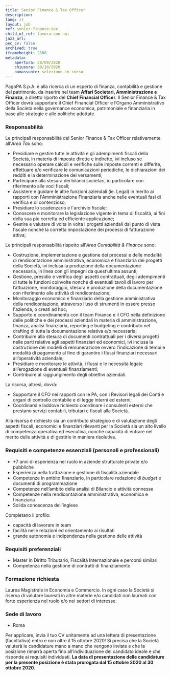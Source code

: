 ```yaml
---
title: Senior Finance & Tax Officer 
description:
lang: it
layout: job
ref: senior-finance-tax
child_of_ref: lavora-con-noi
jazz_url: 
pec_cv: false
archived: true
iframeheight: 2300
metadata:
    apertura: 28/09/2020
    chiusura: 30/10/2020
    numassunte: selezione in corso
---
```


PagoPA S.p.A. è alla ricerca di un esperto di finanza, contabilità e gestione del patrimonio, da inserire nel team **Affari Societari, Amministrazione e Finanza**, a diretto riporto del **Chief Financial Officer**. Il Senior Finance & Tax Officer dovrà supportare il Chief Financial Officer e l’Organo Amministrativo della Società nella governance economica, patrimoniale e finanziaria in base alle strategie e alle politiche adottate. 

### Responsabilità
Le principali responsabilità del Senior Finance & Tax Officer relativamente all’_Area Tax_ sono: 
* Presidiare e gestire tutte le attività e gli adempimenti fiscali della Società, in materia di imposte dirette e indirette, ivi incluso se necessario operare calcoli e verifiche sulle imposte correnti e differite,  effettuare e/o verificare le comunicazioni periodiche, le dichiarazioni dei redditi e la determinazione dei versamenti;
* Partecipare alla stesura dei bilanci societari, in particolare con riferimento alle voci fiscali;
* Assistere e guidare  le altre funzioni aziendali (ie. Legal)  in merito ai rapporti con l'Amministrazione Finanziaria anche nelle eventuali fasi di verifica e di contenzioso;
* Presidiare lo scadenzario e l'archivio fiscale;
* Conoscere e monitorare la legislazione vigente in tema di fiscalità, ai fini della sua più corretta ed efficiente applicazione; 
* Gestire e valutare di volta in volta i progetti aziendali dal punto di vista fiscale nonché la corretta impostazione dei processi di fatturazione attiva; 

Le principali responsabilità rispetto all’_Area Contabilità & Finance_ sono:
* Costruzione, implementazione e gestione dei processi e delle modalità di rendicontazione amministrativa, economica e finanziaria dei progetti della Società, ivi inclusa la produzione della documentazione necessaria, in linea con gli impegni da quest’ultima assunti;
* Gestione, presidio e verifica degli aspetti contrattuali, degli adempimenti di tutte le funzioni coinvolte nonché di eventuali tavoli di lavoro per l’attuazione, monitoraggio, stesura e produzione della documentazione con riferimento alle attività di rendicontazione;
* Monitoraggio economico e finanziario della gestione amministrativa della rendicontazione, attraverso l’uso di strumenti in essere presso l'azienda, o creati ad hoc;
* Supporto e coordinamento con il team Finance e il CFO nella definizione delle politiche e dei processi aziendali in materia di amministrazione, finanza, analisi finanziaria, reporting e budgeting e contributo nel drafting di tutta la documentazione relativa e/o necessaria;
* Contribuire alla stesura di documenti contrattuali per i diversi progetti nelle parti relative agli aspetti finanziari ed economici, ivi inclusa la costruzione dei modelli di remunerazione ovvero l’indicazione di tempi e modalità di pagamento al fine di garantire i flussi finanziari necessari all’operatività aziendale;
* Presidiare e monitorare le attività, i flussi e le necessità legate all’erogazione di eventuali finanziamenti;
* Contribuire al raggiungimento degli obiettivi aziendali.

La risorsa, altresì, dovrà:
* Supportare il CFO nei rapporti con le PA, con i Revisori legali dei Conti e organi di controllo contabile e di legge interni ed esterni;
* Coordinarsi e laddove richiesto coordinare i consulenti esterni che prestano servizi contabili, tributari e fiscali alla Società.

Alla risorsa è richiesto sia un contributo strategico e di valutazione degli aspetti fiscali, economici e finanziari rilevanti per la Società sia un alto livello di competenza operativa ed esecutiva, nonché capacità di entrare nel merito delle attività e di gestirle in maniera risolutiva. 


### Requisiti e competenze essenziali (personali e professionali)
* +7 anni di esperienza nel ruolo in aziende strutturate private e/o pubbliche
* Esperienza nella trattazione e gestione di fiscalità aziendale
* Competenze in ambito finanziario, in particolare redazione di _budget_ e documenti di programmazione
* Competenze nell’ambito della analisi di Bilancio e attività connesse
* Competenze nella rendicontazione amministrativa, economica e finanziaria
* Solida conoscenza dell’inglese

Completano il profilo:
* capacità di lavorare in team
* facilità nelle relazioni ed orientamento ai risultati
* grande autonomia e indipendenza nella gestione delle attività


### Requisiti preferenziali
-	Master in Diritto Tributario, Fiscalità Internazionale e percorsi similari
-	Competenza nella gestione di contratti di finanziamento

### Formazione richiesta
Laurea Magistrale in Economia e Commercio. In ogni caso la Società si riserva di valutare laureati in altre materie e/o candidati non laureati con forte esperienza nel ruolo e/o nei settori di interesse.

### Sede di lavoro
- Roma

Per applicare, invia il tuo CV unitamente ad una lettera di presentazione (facoltativa) entro e non oltre il 15 ottobre 2020! Si precisa che la Società valuterà le candidature mano a mano che vengono inviate e che la posizione rimarrà aperta fino all’individuazione del candidato ideale e che risponde ai requisiti individuati.  **La data di presentazione delle candidature per la presente posizione è stata prorogata dal 15 ottobre 2020 al 30 ottobre 2020.**
